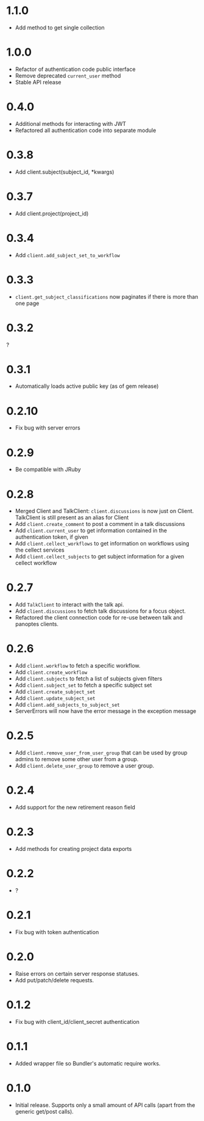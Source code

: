 # 1.1.0

* Add method to get single collection

# 1.0.0

* Refactor of authentication code public interface
* Remove deprecated `current_user` method
* Stable API release

# 0.4.0

* Additional methods for interacting with JWT
* Refactored all authentication code into separate module

# 0.3.8

* Add client.subject(subject_id, *kwargs)

# 0.3.7

* Add client.project(project_id)

# 0.3.4

* Add `client.add_subject_set_to_workflow`

# 0.3.3

* `client.get_subject_classifications` now paginates if there is more than one page

# 0.3.2

?

# 0.3.1

* Automatically loads active public key (as of gem release)

# 0.2.10

* Fix bug with server errors

# 0.2.9

* Be compatible with JRuby

# 0.2.8

* Merged Client and TalkClient: `client.discussions` is now just on Client. TalkClient is still present as an alias for Client
* Add `client.create_comment` to post a comment in a talk discussions
* Add `client.current_user` to get information contained in the authentication token, if given
* Add `client.cellect_workflows` to get information on workflows using the cellect services
* Add `client.cellect_subjects` to get subject information for a given cellect workflow

# 0.2.7

* Add `TalkClient` to interact with the talk api.
* Add `client.discussions` to fetch talk discussions for a focus object.
* Refactored the client connection code for re-use between talk and panoptes clients.

# 0.2.6

* Add `client.workflow` to fetch a specific workflow.
* Add `client.create_workflow`
* Add `client.subjects` to fetch a list of subjects given filters
* Add `client.subject_set` to fetch a specific subject set
* Add `client.create_subject_set`
* Add `client.update_subject_set`
* Add `client.add_subjects_to_subject_set`
* ServerErrors will now have the error message in the exception message

# 0.2.5

* Add `client.remove_user_from_user_group` that can be used by group admins to remove some other user from a group.
* Add `client.delete_user_group` to remove a user group.

# 0.2.4

* Add support for the new retirement reason field

# 0.2.3

* Add methods for creating project data exports

# 0.2.2

* ?

# 0.2.1

* Fix bug with token authentication

# 0.2.0

* Raise errors on certain server response statuses.
* Add put/patch/delete requests.

# 0.1.2

* Fix bug with client_id/client_secret authentication

# 0.1.1

* Added wrapper file so Bundler's automatic require works.

# 0.1.0

* Initial release. Supports only a small amount of API calls (apart from the generic get/post calls).
